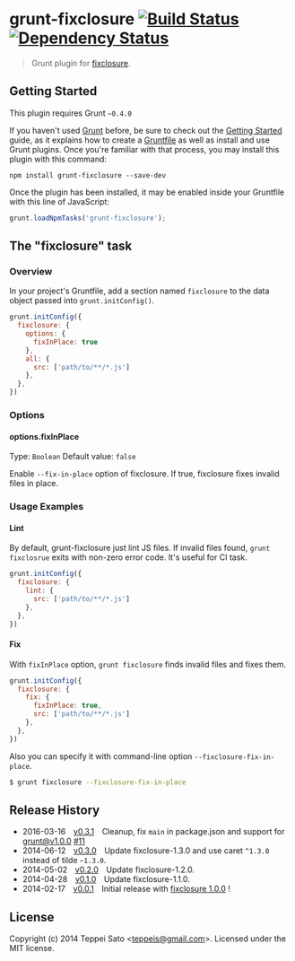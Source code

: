 # grunt-fixclosure [![Build Status](https://travis-ci.org/teppeis/grunt-fixclosure.png?branch=master)](https://travis-ci.org/teppeis/grunt-fixclosure) [![Dependency Status](https://david-dm.org/teppeis/grunt-fixclosure.png)](https://david-dm.org/teppeis/grunt-fixclosure)

> Grunt plugin for [fixclosure](https://github.com/teppeis/fixclosrue).

## Getting Started

This plugin requires Grunt `~0.4.0`

If you haven't used [Grunt](http://gruntjs.com/) before, be sure to check out the [Getting Started](http://gruntjs.com/getting-started) guide, as it explains how to create a [Gruntfile](http://gruntjs.com/sample-gruntfile) as well as install and use Grunt plugins. Once you're familiar with that process, you may install this plugin with this command:

```shell
npm install grunt-fixclosure --save-dev
```

Once the plugin has been installed, it may be enabled inside your Gruntfile with this line of JavaScript:

```js
grunt.loadNpmTasks('grunt-fixclosure');
```

## The "fixclosure" task

### Overview
In your project's Gruntfile, add a section named `fixclosure` to the data object passed into `grunt.initConfig()`.

```js
grunt.initConfig({
  fixclosure: {
    options: {
      fixInPlace: true
    },
    all: {
      src: ['path/to/**/*.js']
    },
  },
})
```

### Options

#### options.fixInPlace
Type: `Boolean`
Default value: `false`

Enable `--fix-in-place` option of fixclosure.
If true, fixclosure fixes invalid files in place.

### Usage Examples

#### Lint

By default, grunt-fixclosure just lint JS files. If invalid files found, `grunt fixclosrue` exits with non-zero error code. It's useful for CI task.

```js
grunt.initConfig({
  fixclosure: {
    lint: {
      src: ['path/to/**/*.js']
    },
  },
})
```

#### Fix

With `fixInPlace` option, `grunt fixclosure` finds invalid files and fixes them.

```js
grunt.initConfig({
  fixclosure: {
    fix: {
      fixInPlace: true,
      src: ['path/to/**/*.js']
    },
  },
})
```
Also you can specify it with command-line option `--fixclosure-fix-in-place`.
```bash
$ grunt fixclosure --fixclosure-fix-in-place
```

## Release History

 * 2016-03-16 [v0.3.1](https://github.com/teppeis/grunt-fixclosure/releases/tag/0.3.1) Cleanup, fix `main` in package.json and support for grunt@v1.0.0 [#11](https://github.com/teppeis/grunt-fixclosure/pull/11)
 * 2014-06-12 [v0.3.0](https://github.com/teppeis/grunt-fixclosure/releases/tag/0.3.0) Update fixclosure-1.3.0 and use caret `^1.3.0` instead of tilde `~1.3.0`.
 * 2014-05-02 [v0.2.0](https://github.com/teppeis/grunt-fixclosure/releases/tag/0.2.0) Update fixclosure-1.2.0.
 * 2014-04-28 [v0.1.0](https://github.com/teppeis/grunt-fixclosure/releases/tag/0.1.0) Update fixclosure-1.1.0.
 * 2014-02-17 [v0.0.1](https://github.com/teppeis/grunt-fixclosure/releases/tag/0.0.1) Initial release with [fixclosure 1.0.0](https://github.com/teppeis/fixclosure/releases/tag/1.0.0) !

## License
Copyright (c) 2014 Teppei Sato &lt;teppeis@gmail.com&gt;. Licensed under the MIT license.
